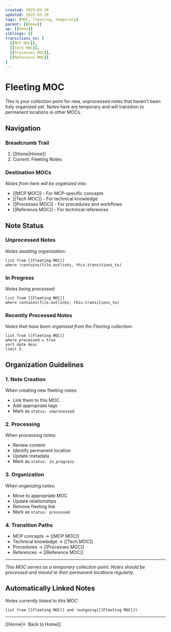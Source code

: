 ```yaml
---
created: 2025-03-30
updated: 2025-03-30
tags: [MOC, fleeting, temporary]
parent: [[Home]]
up: [[Home]]
siblings: []
transitions_to: [
  [[MCP MOC]],
  [[Tech MOC]],
  [[Processes MOC]],
  [[Reference MOC]]
]
---
```


# Fleeting MOC

This is your collection point for new, unprocessed notes that haven't been fully organized yet. Notes here are temporary and will transition to permanent locations in other MOCs.

## Navigation

### Breadcrumb Trail

1. [[Home|Home]]
2. Current: Fleeting Notes

### Destination MOCs

_Notes from here will be organized into:_

- [[MCP MOC]] - For MCP-specific concepts
- [[Tech MOC]] - For technical knowledge
- [[Processes MOC]] - For procedures and workflows
- [[Reference MOC]] - For technical references

## Note Status

### Unprocessed Notes

_Notes awaiting organization:_

```dataview
list from [[Fleeting MOC]]
where !contains(file.outlinks, this.transitions_to)
```

### In Progress

_Notes being processed:_

```dataview
list from [[Fleeting MOC]]
where contains(file.outlinks, this.transitions_to)
```

### Recently Processed Notes

_Notes that have been organized from the Fleeting collection:_

```dataview
list from [[Fleeting MOC]]
where processed = true
sort date desc
limit 5
```

## Organization Guidelines

### 1. Note Creation

When creating new fleeting notes:

- Link them to this MOC
- Add appropriate tags
- Mark as `status: unprocessed`

### 2. Processing

When processing notes:

- Review content
- Identify permanent location
- Update metadata
- Mark as `status: in_progress`

### 3. Organization

When organizing notes:

- Move to appropriate MOC
- Update relationships
- Remove fleeting link
- Mark as `status: processed`

### 4. Transition Paths

- MCP concepts → [[MCP MOC]]
- Technical knowledge → [[Tech MOC]]
- Procedures → [[Processes MOC]]
- References → [[Reference MOC]]

---

_This MOC serves as a temporary collection point. Notes should be processed and moved to their permanent locations regularly._

## Automatically Linked Notes

_Notes currently linked to this MOC:_

```dataview
list from [[Fleeting MOC]] and !outgoing([[Fleeting MOC]])
```

---

[[Home|← Back to Home]]
